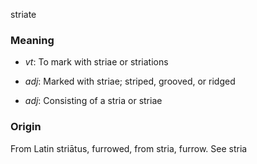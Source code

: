 striate
### Meaning
+ _vt_: To mark with striae or striations

+ _adj_: Marked with striae; striped, grooved, or ridged
+ _adj_: Consisting of a stria or striae

### Origin

From Latin striātus, furrowed, from stria, furrow. See stria

